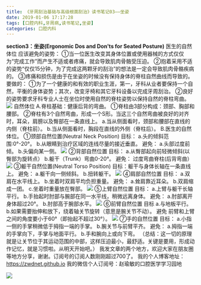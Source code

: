 ```yaml
---
title: 《牙周刮治基础与高级根面刮治》读书笔记03——坐姿
date: 2019-01-06 17:17:28
tags: [口腔内科,牙周病,读书笔记,坐姿]
categories: 口腔内科
---
```

**section3：坐姿(Ergonomic Dos and Don'ts for Seated Posture)**
医生的自然体位
应该避免的姿势：
①当一位医生改变其身体位置或使用器械的方式仅仅为“完成工作”而产生不适或者疼痛，就会导致肌肉骨骼受压迫。
②抱着采用不适的姿势“仅仅15分钟，为了完成这两颗牙的刮治”的想法是一定会导致肌肉骨骼疾病的。
③疼痛和损伤是由于在坐姿的时候没有保持身体的脊柱自然曲线而导致的。
要做的：
①为了一个健康的和有效的职业生涯，第一，牙科从业者要保持一个自然，平衡的身体姿势；其次，改变牙椅和其它牙科设备以完成牙周刮治。
②良好的姿势要求牙科专业人士在坐位时使用自然的脊柱姿势以保持自然的脊柱弯曲。
![](https://zymblog-1258069789.cos.ap-chengdu.myqcloud.com/blog0072-yzgzjc03/01.jpg)
自然体位
A.脊柱基础：健康后背的弯曲。
①脊柱由3部分构成：颈部、胸部和腰部。
②脊柱有3个自然弯曲，形成一个S形。当这三个自然弯曲被良好的对齐时，耳朵，肩膀以及臀部在一条直线上。
a.当从侧面看时，颈部和腰部在直线的内侧（脊柱前）。
b.当从侧面看时，胸段在直线的外侧（脊柱后）。
B.医生的自然体位。
①颈部自然位置(Neutral Neck Position)
目标：
a.头的倾斜范围:0°-20°。
b.从眼睛到治疗区域的连线尽量的接近垂直。
避免：
a.头部过度前倾。
b.头偏向某一侧。
![](https://zymblog-1258069789.cos.ap-chengdu.myqcloud.com/blog0072-yzgzjc03/02.jpg)
②背部自然位置
目标：
a.从臀部起向前轻微倾斜(以臀部为旋转点）
b.躯干（Trunk）弯曲0-20°。
避免：
过度弯曲脊柱(后背弯曲）
![](https://zymblog-1258069789.cos.ap-chengdu.myqcloud.com/blog0072-yzgzjc03/03.jpg)
③躯干自然位置(Neutral Torso Position)
目标：躯干与身体长轴在一条直线上。
避免：
a.躯干向一侧倾斜。
b.扭转躯干。
![](https://zymblog-1258069789.cos.ap-chengdu.myqcloud.com/blog0072-yzgzjc03/04.jpg)
④肩部自然位置
目标：
a.双肩在水平线上。
b.坐着时双肩平均负担重量。
避免：
a.耸肩靠近耳朵。
b.双肩缩成一团。
c.坐着时重量放在臀部。
![](https://zymblog-1258069789.cos.ap-chengdu.myqcloud.com/blog0072-yzgzjc03/05.jpg)
⑤上臂自然位置
目标：
a.上臂与躯干长轴平行。
b.手抬起时肘部与腕部在同一水平线，稍微远离身体。
避免：
a.肘部离开身体超过20°。
b.肘部高于腕部水平。
![](https://zymblog-1258069789.cos.ap-chengdu.myqcloud.com/blog0072-yzgzjc03/06.jpg)
⑥前臂自然位置
目标
a.与地板平行。
b.如果需要抬伸和放下，绕着轴关节旋转（意思是腕关节不动）。
避免
前臂和上臂之间的角度要小于60°（即抬起不超过30°）。
![](https://zymblog-1258069789.cos.ap-chengdu.myqcloud.com/blog0072-yzgzjc03/07.jpg)
⑦手的自然位置
目标：
a.小指一侧的手掌稍微低于拇指一端的手掌。
b.腕关节与前臂平齐。
避免：
a.拇指一端的手掌向下，手掌与地面平行。
b.手和腕向上或向下弯。
（总结：这一切的原理就是让关节位于其运动范围的中部，这样压迫最小，最舒适。关键是要用，形成动作记忆，就是习惯啦。从明天开始吧。）
我发文章的两个地方，欢迎大家在朋友圈等地方分享，谢谢。订阅号的订阅人数刚刚超过700了。
我的个人博客地址：https://zwdnet.github.io
我的微信个人订阅号：赵瑜敏的口腔医学学习园地

![](https://zymblog-1258069789.cos.ap-chengdu.myqcloud.com/other/wx.jpg)